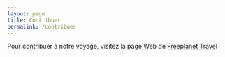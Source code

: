 ```yaml
---
layout: page
title: Contribuer
permalink: /contribuer
---
```


Pour contribuer à notre voyage, visitez la page Web de [Freeplanet Travel](https://www.freeplanet.it/)
